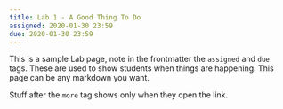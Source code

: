 ```yaml
---
title: Lab 1 - A Good Thing To Do
assigned: 2020-01-30 23:59
due: 2020-01-30 23:59
---
```

This is a sample Lab page, note in the frontmatter the `assigned` and `due` tags. These are used to show students when things are happening. This page can be any markdown you want.

<!--more-->

Stuff after the `more` tag shows only when they open the link.
